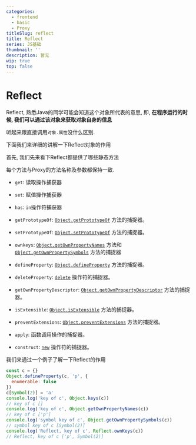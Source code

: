 ```yaml
---
categories:
  - frontend
  - basic
  - Proxy
titleSlug: reflect
title: Reflect
series: JS基础
thumbnail: ''
description: 暂无
wip: true
top: false
---
```

# Reflect

Reflect, 熟悉Java的同学可能会知道这个对象所代表的意思, 即, **在程序运行的时候, 我们可以通过该对象来获取对象自身的信息**

听起来跟直接调用`对象.属性`没什么区别.

下面我们来详细的讲解一下Reflect对象的作用



首先, 我们先来看下Reflect都提供了哪些静态方法

每个方法与Proxy的方法名称及参数都保持一致.

+ `get`: 读取操作捕获器

+ `set`: 赋值操作捕获器

+ `has`: `in`操作符捕获器

  

+ `getPrototypeOf`: [`Object.getPrototypeOf`](https://developer.mozilla.org/zh-CN/docs/Web/JavaScript/Reference/Global_Objects/Object/GetPrototypeOf) 方法的捕捉器。

+ `setPrototypeOf`: [`Object.setPrototypeOf`](https://developer.mozilla.org/zh-CN/docs/Web/JavaScript/Reference/Global_Objects/Object/setPrototypeOf) 方法的捕捉器。



+ `ownkeys`: [`Object.getOwnPropertyNames`](https://developer.mozilla.org/zh-CN/docs/Web/JavaScript/Reference/Global_Objects/Object/getOwnPropertyNames) 方法和 [`Object.getOwnPropertySymbols`](https://developer.mozilla.org/zh-CN/docs/Web/JavaScript/Reference/Global_Objects/Object/getOwnPropertySymbols) 方法的捕捉器

+ `defineProperty`: [`Object.defineProperty`](https://developer.mozilla.org/zh-CN/docs/Web/JavaScript/Reference/Global_Objects/Object/defineProperty) 方法的捕捉器。

+ `deleteProperty`: [`delete`](https://developer.mozilla.org/zh-CN/docs/Web/JavaScript/Reference/Operators/delete) 操作符的捕捉器。

+ `getOwnPropertyDescriptor`: [`Object.getOwnPropertyDescriptor`](https://developer.mozilla.org/zh-CN/docs/Web/JavaScript/Reference/Global_Objects/Object/getOwnPropertyDescriptor) 方法的捕捉器。

  

+ `isExtensible`: [`Object.isExtensible`](https://developer.mozilla.org/zh-CN/docs/Web/JavaScript/Reference/Global_Objects/Object/isExtensible) 方法的捕捉器。

+ `preventExtensions`: [`Object.preventExtensions`](https://developer.mozilla.org/zh-CN/docs/Web/JavaScript/Reference/Global_Objects/Object/preventExtensions) 方法的捕捉器。

+ `apply`: 函数调用操作的捕捉器。

+ `construct`: [`new`](https://developer.mozilla.org/zh-CN/docs/Web/JavaScript/Reference/Operators/new) 操作符的捕捉器。



我们来通过一个例子了解一下Reflect的作用

```javascript
const c = {}
Object.defineProperty(c, 'p', {
  enumerable: false
})
c[Symbol(2)] = 'a'
console.log('key of c', Object.keys(c))
// key of c []
console.log('key of c', Object.getOwnPropertyNames(c))
// key of c ['p']
console.log('symbol key of c', Object.getOwnPropertySymbols(c))
// symbol key of c [Symbol(2)]
console.log('Reflect, key of c', Reflect.ownKeys(c))
// Reflect, key of c ['p', Symbol(2)]
```

